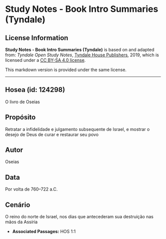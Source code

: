 # Study Notes - Book Intro Summaries (Tyndale)

## License Information

**Study Notes - Book Intro Summaries (Tyndale)** is based on and adapted from: _Tyndale Open Study Notes_, [Tyndale House Publishers](https://tyndaleopenresources.com/), 2019, which is licensed under a [CC BY-SA 4.0 license](https://creativecommons.org/licenses/by-sa/4.0/legalcode.en).

This markdown version is provided under the same license.



--------------------------------

## Hosea (id: 124298)

O livro de Oseias

Propósito
---------

Retratar a infidelidade e julgamento subsequente de Israel, e mostrar o desejo de Deus de curar e restaurar seu povo

Autor
-----

Oseias

Data
----

Por volta de 760–722 a.C.

Cenário
-------

O reino do norte de Israel, nos dias que antecederam sua destruição nas mãos da Assíria

* **Associated Passages:** HOS 1:1

